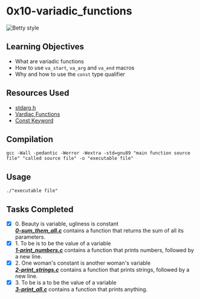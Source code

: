 # 0x10-variadic_functions

![Betty style](https://img.shields.io/badge/betty-style%20guide-purple?style=round-square)

## Learning Objectives
* What are variadic functions
* How to use `va_start`, `va_arg` and `va_end` macros
* Why and how to use the `const` type qualifier

## Resources Used
* [stdarg.h](https://en.wikipedia.org/wiki/Stdarg.h)
* [Vardiac Functions](https://www.gnu.org/software/libc/manual/html_node/Variadic-Functions.html)
* [Const Keyword](https://www.youtube.com/watch?v=1W4oyuOdXv8)

## Compilation

``
gcc -Wall -pedantic -Werror -Wextra -std=gnu89 "main function source file" "called source file" -o "executable file"
``
## Usage

``
./"executable file"
``

## Tasks Completed

+ [x] 0\. Beauty is variable, ugliness is constant<br/>_**[0-sum_them_all.c](0-sum_them_all.c)**_ contains a function that returns the sum of all its parameters.
+ [x] 1\. To be is to be the value of a variable<br/>_**[1-print_numbers.c](1-print_numbers.c)**_ contains a function that prints numbers, followed by a new line.
+ [x] 2\. One woman's constant is another woman's variable<br/>_**[2-print_strings.c](2-print_strings.c)**_ contains a function that prints strings, followed by a new line.
+ [x] 3\. To be is a to be the value of a variable<br/>_**[3-print_all.c](3-print_all.c)**_ contains a function that prints anything.
